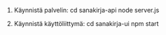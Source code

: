 1. Käynnistä palvelin:
cd sanakirja-api
node server.js

2. Käynnistä käyttöliittymä:
cd sanakirja-ui
npm start
